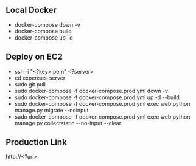## Local Docker 

+ docker-compose down -v
+ docker-compose build
+ docker-compose up -d

## Deploy on EC2

+ ssh -i "<?key>.pem" <?server>
+ cd expenses-server
+ sudo git pull
+ sudo docker-compose -f docker-compose.prod.yml down -v
+ sudo docker-compose -f docker-compose.prod.yml up -d --build
+ sudo docker-compose -f docker-compose.prod.yml exec web python manage.py migrate --noinput
+ sudo docker-compose -f docker-compose.prod.yml exec web python manage.py collectstatic --no-input --clear


## Production Link

http://<?url>

